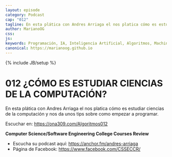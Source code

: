 ```yaml
---
layout: episode
category: Podcast
cap: "012"
tagline: En esta plática con Andres Arriaga el nos platica cómo es estudiar ciencias de la computación y nos da unos tips sobre como empezar a programar.
author: MarianoOG
css: 
js: 
keywords: Programación, IA, Inteligencia Artificial, Algoritmos, Machine Learning, Ciencia de Datos, Software, marianoog, PodcastAlgoritmos
canonical: https://marianoog.github.io
---
```

{% include JB/setup %}

# 012 ¿CÓMO ES ESTUDIAR CIENCIAS DE LA COMPUTACIÓN?

En esta plática con Andres Arriaga el nos platica cómo es estudiar ciencias de la computación y nos da unos tips sobre como empezar a programar.

Escuchar en: https://ona309.com/Algoritmos012

**Computer Science/Software Engineering College Courses Review**
* Escucha su podcast aquí: https://anchor.fm/andres-arriaga
* Página de Facebook: https://www.facebook.com/CSSECCR/